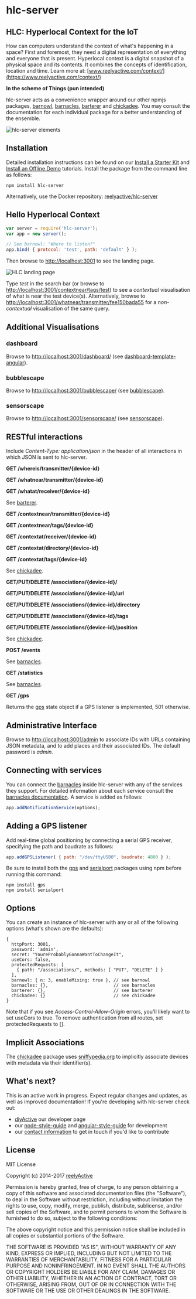 hlc-server
==========


HLC: Hyperlocal Context for the IoT
-----------------------------------

How can computers understand the context of what's happening in a space? First and foremost, they need a digital representation of everything and everyone that is present.  Hyperlocal context is a digital snapshot of a physical space and its contents. It combines the concepts of identification, location and time.  Learn more at: [www.reelyactive.com/context/](https://www.reelyactive.com/context/)

__In the scheme of Things (pun intended)__

hlc-server acts as a convenience wrapper around our other npmjs packages, [barnowl](https://www.npmjs.org/package/barnowl), [barnacles](https://www.npmjs.org/package/barnacles), [barterer](https://www.npmjs.org/package/barterer) and [chickadee](https://www.npmjs.org/package/chickadee).  You may consult the documentation for each individual package for a better understanding of the ensemble.

![hlc-server elements](https://reelyactive.github.io/images/hlcServerElements.jpg)


Installation
------------

Detailed installation instructions can be found on our [Install a Starter Kit](https://reelyactive.github.io/install-a-starter-kit.html) and [Install an Offline Demo](https://reelyactive.github.io/install-an-offline-demo.html) tutorials.  Install the package from the command line as follows:

    npm install hlc-server

Alternatively, use the Docker repository: [reelyactive/hlc-server](https://hub.docker.com/r/reelyactive/hlc-server/)


Hello Hyperlocal Context
------------------------

```javascript
var server = require('hlc-server');
var app = new server();

// See barnowl: "Where to listen?"
app.bind( { protocol: 'test', path: 'default' } );
```

Then browse to [http://localhost:3001](http://localhost:3001) to see the landing page.

![HLC landing page](https://reelyactive.com/images/hlc-landing.png)

Type _test_ in the search bar (or browse to [http://localhost:3001/contextnear/tags/test](http://localhost:3001/contextnear/tags/test)) to see a _contextual_ visualisation of what is near the test device(s).  Alternatively, browse to [http://localhost:3001/whatnear/transmitter/fee150bada55](http://localhost:3001/whatnear/transmitter/fee150bada55) for a _non-contextual_ visualisation of the same query.


Additional Visualisations
-------------------------

### dashboard

Browse to [http://localhost:3001/dashboard/](http://localhost:3001/dashboard/) (see [dashboard-template-angular](https://github.com/reelyactive/dashboard-template-angular)).

### bubblescape

Browse to [http://localhost:3001/bubblescape/](http://localhost:3001/bubblescape/) (see [bubblescape](https://github.com/reelyactive/bubblescape)).

### sensorscape

Browse to [http://localhost:3001/sensorscape/](http://localhost:3001/sensorscape/) (see [sensorscape](https://github.com/reelyactive/sensorscape)).


RESTful interactions
--------------------

Include _Content-Type: application/json_ in the header of all interactions in which JSON is sent to hlc-server.

__GET /whereis/transmitter/{device-id}__

__GET /whatnear/transmitter/{device-id}__

__GET /whatat/receiver/{device-id}__

See [barterer](https://www.npmjs.org/package/barterer).

__GET /contextnear/transmitter/{device-id}__

__GET /contextnear/tags/{device-id}__

__GET /contextat/receiver/{device-id}__

__GET /contextat/directory/{device-id}__

__GET /contextat/tags/{device-id}__

See [chickadee](https://www.npmjs.org/package/chickadee).

__GET/PUT/DELETE /associations/{device-id}/__

__GET/PUT/DELETE /associations/{device-id}/url__

__GET/PUT/DELETE /associations/{device-id}/directory__

__GET/PUT/DELETE /associations/{device-id}/tags__

__GET/PUT/DELETE /associations/{device-id}/position__

See [chickadee](https://www.npmjs.org/package/chickadee).

__POST /events__

See [barnacles](https://www.npmjs.org/package/barnacles).

__GET /statistics__

See [barnacles](https://www.npmjs.org/package/barnacles).

__GET /gps__

Returns the [gps](https://www.npmjs.org/package/gps) state object if a GPS listener is implemented, 501 otherwise.


Administrative Interface
------------------------

Browse to [http://localhost:3001/admin](http://localhost:3001/admin) to associate IDs with URLs containing JSON metadata, and to add places and their associated IDs.  The default password is _admin_.


Connecting with services
------------------------

You can connect the [barnacles](https://www.npmjs.org/package/barnacles) inside hlc-server with any of the services they support.  For detailed information about each service consult the [barnacles documentation](https://www.npmjs.org/package/barnacles).  A service is added as follows:

```javascript
app.addNotificationService(options);
```


Adding a GPS listener
---------------------

Add real-time global positioning by connecting a serial GPS receiver, specifying the path and baudrate as follows:

```javascript
app.addGPSListener( { path: "/dev/ttyUSB0", baudrate: 4800 } );
```

Be sure to install both the [gps](https://www.npmjs.org/package/gps) and [serialport](https://www.npmjs.org/package/serialport) packages using npm before running this command:

    npm install gps
    npm install serialport


Options
-------

You can create an instance of hlc-server with any or all of the following options (what's shown are the defaults):

    {
      httpPort: 3001,
      password: 'admin',
      secret: "YoureProbablyGonnaWantToChangeIt",
      useCors: false,
      protectedRequests: [
        { path: "/associations/", methods: [ "PUT", "DELETE" ] }
      ],
      barnowl: { n: 3, enableMixing: true }, // see barnowl
      barnacles: {},                         // see barnacles
      barterer: {},                          // see barterer
      chickadee: {}                          // see chickadee
    }

Note that if you see _Access-Control-Allow-Origin_ errors, you'll likely want to set useCors to true.  To remove authentication from all routes, set protectedRequests to [].


Implicit Associations
---------------------

The [chickadee](https://www.npmjs.org/package/chickadee) package uses [sniffypedia.org](https://sniffypedia.org/) to implicitly associate devices with metadata via their identifier(s).


What's next?
------------

This is an active work in progress.  Expect regular changes and updates, as well as improved documentation!  If you're developing with hlc-server check out:
* [diyActive](https://reelyactive.github.io/) our developer page
* our [node-style-guide](https://github.com/reelyactive/node-style-guide) and [angular-style-guide](https://github.com/reelyactive/angular-style-guide) for development
* our [contact information](https://www.reelyactive.com/contact/) to get in touch if you'd like to contribute


License
-------

MIT License

Copyright (c) 2014-2017 [reelyActive](https://www.reelyactive.com)

Permission is hereby granted, free of charge, to any person obtaining a copy of this software and associated documentation files (the "Software"), to deal in the Software without restriction, including without limitation the rights to use, copy, modify, merge, publish, distribute, sublicense, and/or sell copies of the Software, and to permit persons to whom the Software is furnished to do so, subject to the following conditions:

The above copyright notice and this permission notice shall be included in all copies or substantial portions of the Software.

THE SOFTWARE IS PROVIDED "AS IS", WITHOUT WARRANTY OF ANY KIND, EXPRESS OR 
IMPLIED, INCLUDING BUT NOT LIMITED TO THE WARRANTIES OF MERCHANTABILITY, 
FITNESS FOR A PARTICULAR PURPOSE AND NONINFRINGEMENT. IN NO EVENT SHALL THE 
AUTHORS OR COPYRIGHT HOLDERS BE LIABLE FOR ANY CLAIM, DAMAGES OR OTHER 
LIABILITY, WHETHER IN AN ACTION OF CONTRACT, TORT OR OTHERWISE, ARISING FROM, 
OUT OF OR IN CONNECTION WITH THE SOFTWARE OR THE USE OR OTHER DEALINGS IN 
THE SOFTWARE.

